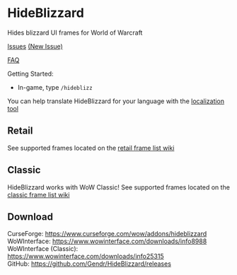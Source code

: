 # HideBlizzard

Hides blizzard UI frames for World of Warcraft

[Issues](https://github.com/Gendr/HideBlizzard/issues) [(New Issue)](https://github.com/Gendr/HideBlizzard/issues/new)

[FAQ](https://github.com/Gendr/HideBlizzard/wiki/FAQ)

Getting Started:
- In-game, type `/hideblizz`

You can help translate HideBlizzard for your language with the [localization tool](https://www.curseforge.com/wow/addons/hideblizzard/localization)

## Retail
See supported frames located on the [retail frame list wiki](https://github.com/Gendr/HideBlizzard/wiki/Retail-Frame-List)

## Classic
HideBlizzard works with WoW Classic! See supported frames located on the [classic frame list wiki](https://github.com/Gendr/HideBlizzard/wiki/Classic-Frame-List)

## Download
CurseForge: <https://www.curseforge.com/wow/addons/hideblizzard>  
WoWInterface: <https://www.wowinterface.com/downloads/info8988>  
WoWInterface (Classic): <https://www.wowinterface.com/downloads/info25315>  
GitHub: <https://github.com/Gendr/HideBlizzard/releases>  
